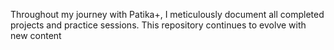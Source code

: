 Throughout my journey with Patika+, I meticulously document all completed projects and practice sessions. This repository continues to evolve with new content
